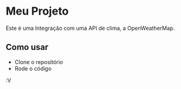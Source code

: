 # Meu Projeto
Este é uma Integração com uma API de clima, a OpenWeatherMap.

## Como usar
- Clone o repositório
- Rode o código

:V
